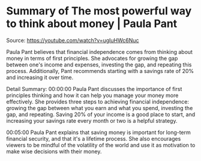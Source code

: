 # Summary of The most powerful way to think about money | Paula Pant

Source: https://youtube.com/watch?v=ugIuHWc6Nuc

Paula Pant believes that financial independence comes from thinking about money in terms of first principles. She advocates for growing the gap between one's income and expenses, investing the gap, and repeating this process. Additionally, Pant recommends starting with a savings rate of 20% and increasing it over time.

Detail Summary: 
00:00:00
Paula Pant discusses the importance of first principles thinking and how it can help you manage your money more effectively. She provides three steps to achieving financial independence: growing the gap between what you earn and what you spend, investing the gap, and repeating. Saving 20% of your income is a good place to start, and increasing your savings rate every month or two is a helpful strategy.

00:05:00
Paula Pant explains that saving money is important for long-term financial security, and that it's a lifetime process. She also encourages viewers to be mindful of the volatility of the world and use it as motivation to make wise decisions with their money.

